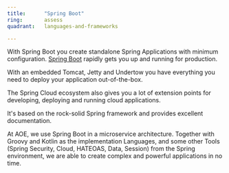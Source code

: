 ```yaml
---
title:      "Spring Boot"
ring:       assess
quadrant:   languages-and-frameworks

---
```


With Spring Boot you create standalone Spring Applications with minimum configuration. [Spring Boot](https://projects.spring.io/spring-boot/) rapidly gets you up and running for production.

With an embedded Tomcat, Jetty and Undertow you have everything you need to deploy your application out-of-the-box.

The Spring Cloud ecosystem also gives you a lot of extension points for developing, deploying and running cloud applications.

It's based on the rock-solid Spring framework and provides excellent documentation.

At AOE, we use Spring Boot in a microservice architecture. Together with Groovy and Kotlin as the implementation Languages, and some other Tools (Spring Security, Cloud, HATEOAS, Data, Session) from the Spring environment, we are able to create complex and powerful applications in no time.
 